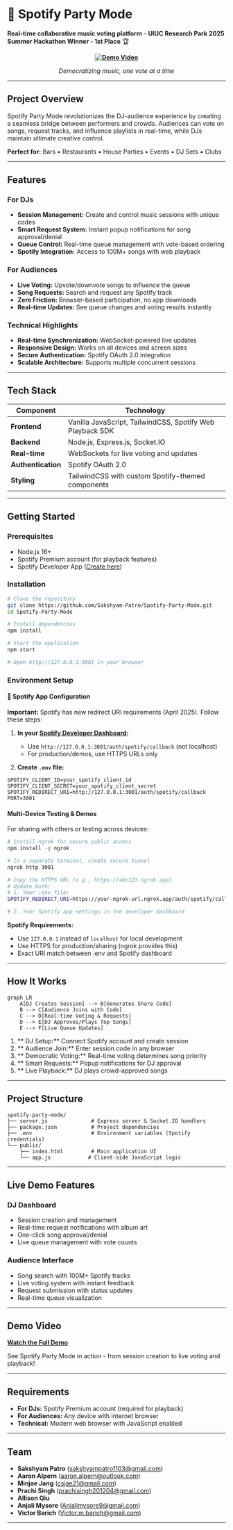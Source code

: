 # 🎵 Spotify Party Mode

**Real-time collaborative music voting platform** - **UIUC Research Park 2025 Summer Hackathon Winner - 1st Place** 🏆

<div align="center">

**[![Demo Video](https://img.youtube.com/vi/FOzD3VdYtFc/maxresdefault.jpg)](https://www.youtube.com/watch?v=FOzD3VdYtFc)**

*Democratizing music, one vote at a time*

</div>

---

## Project Overview

Spotify Party Mode revolutionizes the DJ-audience experience by creating a seamless bridge between performers and crowds. Audiences can vote on songs, request tracks, and influence playlists in real-time, while DJs maintain ultimate creative control.

**Perfect for:** Bars • Restaurants • House Parties • Events • DJ Sets • Clubs

---

## Features

### For DJs
- **Session Management:** Create and control music sessions with unique codes
- **Smart Request System:** Instant popup notifications for song approval/denial
- **Queue Control:** Real-time queue management with vote-based ordering
- **Spotify Integration:** Access to 100M+ songs with web playback

### For Audiences  
- **Live Voting:** Upvote/downvote songs to influence the queue
- **Song Requests:** Search and request any Spotify track
- **Zero Friction:** Browser-based participation, no app downloads
- **Real-time Updates:** See queue changes and voting results instantly

### Technical Highlights
- **Real-time Synchronization:** WebSocket-powered live updates
- **Responsive Design:** Works on all devices and screen sizes
- **Secure Authentication:** Spotify OAuth 2.0 integration
- **Scalable Architecture:** Supports multiple concurrent sessions

---

## Tech Stack

| Component | Technology |
|-----------|------------|
| **Frontend** | Vanilla JavaScript, TailwindCSS, Spotify Web Playback SDK |
| **Backend** | Node.js, Express.js, Socket.IO |
| **Real-time** | WebSockets for live voting and updates |
| **Authentication** | Spotify OAuth 2.0 |
| **Styling** | TailwindCSS with custom Spotify-themed components |

---

## Getting Started

### Prerequisites
- Node.js 16+
- Spotify Premium account (for playback features)
- Spotify Developer App ([Create here](https://developer.spotify.com/dashboard))

### Installation

```bash
# Clone the repository
git clone https://github.com/Sakshyam-Patro/Spotify-Party-Mode.git
cd Spotify-Party-Mode

# Install dependencies
npm install

# Start the application
npm start

# Open http://127.0.0.1:3001 in your browser
```

### Environment Setup

#### 🔧 Spotify App Configuration

**Important:** Spotify has new redirect URI requirements (April 2025). Follow these steps:

1. **In your [Spotify Developer Dashboard](https://developer.spotify.com/dashboard):**
   - Use `http://127.0.0.1:3001/auth/spotify/callback` (not localhost)
   - For production/demos, use HTTPS URLs only

2. **Create `.env` file:**

```env
SPOTIFY_CLIENT_ID=your_spotify_client_id
SPOTIFY_CLIENT_SECRET=your_spotify_client_secret
SPOTIFY_REDIRECT_URI=http://127.0.0.1:3001/auth/spotify/callback
PORT=3001
```

#### Multi-Device Testing & Demos

For sharing with others or testing across devices:

```bash
# Install ngrok for secure public access
npm install -g ngrok

# In a separate terminal, create secure tunnel
ngrok http 3001

# Copy the HTTPS URL (e.g., https://abc123.ngrok.app)
# Update both:
# 1. Your .env file:
SPOTIFY_REDIRECT_URI=https://your-ngrok-url.ngrok.app/auth/spotify/callback

# 2. Your Spotify app settings in the developer dashboard
```

**Spotify Requirements:**
- Use `127.0.0.1` instead of `localhost` for local development
- Use HTTPS for production/sharing (ngrok provides this)
- Exact URI match between .env and Spotify dashboard

---

## How It Works

```mermaid
graph LR
    A[DJ Creates Session] --> B[Generates Share Code]
    B --> C[Audience Joins with Code]
    C --> D[Real-time Voting & Requests]
    D --> E[DJ Approves/Plays Top Songs]
    E --> F[Live Queue Updates]
```

1. ** DJ Setup:** Connect Spotify account and create session
2. ** Audience Join:** Enter session code in any browser
3. ** Democratic Voting:** Real-time voting determines song priority
4. ** Smart Requests:** Popup notifications for DJ approval
5. ** Live Playback:** DJ plays crowd-approved songs

---

## Project Structure

```
spotify-party-mode/
├── server.js              # Express server & Socket.IO handlers
├── package.json           # Project dependencies
├── .env                   # Environment variables (Spotify credentials)
└── public/
    ├── index.html         # Main application UI
    └── app.js            # Client-side JavaScript logic
```

---

## Live Demo Features

### DJ Dashboard
- Session creation and management
- Real-time request notifications with album art
- One-click song approval/denial
- Live queue management with vote counts

### Audience Interface  
- Song search with 100M+ Spotify tracks
- Live voting system with instant feedback
- Request submission with status updates
- Real-time queue visualization

---

## Demo Video

**[ Watch the Full Demo](https://www.youtube.com/watch?v=FOzD3VdYtFc)**

See Spotify Party Mode in action - from session creation to live voting and playback!

---

## Requirements

- **For DJs:** Spotify Premium account (required for playback)
- **For Audiences:** Any device with internet browser
- **Technical:** Modern web browser with JavaScript enabled

---

## Team

- **Sakshyam Patro** (sakshyampatro1103@gmail.com)
- **Aaron Alpern** (aaron.alpern@outlook.com)
- **Minjae Jang** (csjae21@gmail.com)
- **Prachi Singh** (prachisingh201204@gmail.com)
- **Allison Qiu**
- **Anjali Mysore** (Anjalimysore9@gmail.com)
- **Victor Barich** (Victor.m.barich@gmail.com)

---
